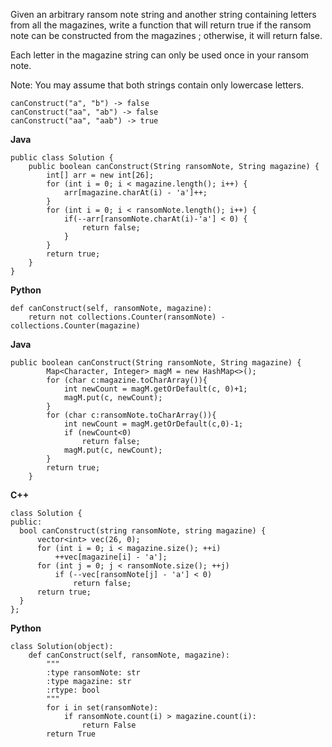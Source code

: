 Given an arbitrary ransom note string and another string containing letters from all the magazines, write a function that 
will return true if the ransom note can be constructed from the magazines ; otherwise, it will return false.

Each letter in the magazine string can only be used once in your ransom note.

Note:
You may assume that both strings contain only lowercase letters.

```
canConstruct("a", "b") -> false
canConstruct("aa", "ab") -> false
canConstruct("aa", "aab") -> true
```

**Java**
```
public class Solution {
    public boolean canConstruct(String ransomNote, String magazine) {
        int[] arr = new int[26];
        for (int i = 0; i < magazine.length(); i++) {
            arr[magazine.charAt(i) - 'a']++;
        }
        for (int i = 0; i < ransomNote.length(); i++) {
            if(--arr[ransomNote.charAt(i)-'a'] < 0) {
                return false;
            }
        }
        return true;
    }
}
```
**Python**
```
def canConstruct(self, ransomNote, magazine):
    return not collections.Counter(ransomNote) - collections.Counter(magazine)
```

**Java**
```
public boolean canConstruct(String ransomNote, String magazine) {
        Map<Character, Integer> magM = new HashMap<>();
        for (char c:magazine.toCharArray()){
            int newCount = magM.getOrDefault(c, 0)+1;
            magM.put(c, newCount);
        }
        for (char c:ransomNote.toCharArray()){
            int newCount = magM.getOrDefault(c,0)-1;
            if (newCount<0)
                return false;
            magM.put(c, newCount);
        }
        return true;
    }
```    
  
  
  **C++**
  ```
  class Solution {
public:
    bool canConstruct(string ransomNote, string magazine) {
        vector<int> vec(26, 0);
        for (int i = 0; i < magazine.size(); ++i)
            ++vec[magazine[i] - 'a'];
        for (int j = 0; j < ransomNote.size(); ++j)
            if (--vec[ransomNote[j] - 'a'] < 0)
                return false;
        return true;
    }
};
```

**Python**
```
class Solution(object):
    def canConstruct(self, ransomNote, magazine):
        """
        :type ransomNote: str
        :type magazine: str
        :rtype: bool
        """
        for i in set(ransomNote):
            if ransomNote.count(i) > magazine.count(i):
                return False
        return True
```        
        


